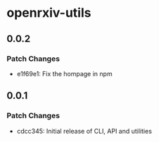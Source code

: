 # openrxiv-utils

## 0.0.2

### Patch Changes

- e1f69e1: Fix the hompage in npm

## 0.0.1

### Patch Changes

- cdcc345: Initial release of CLI, API and utilities
